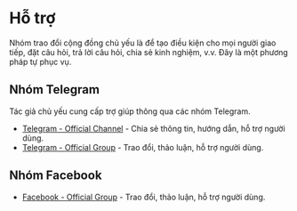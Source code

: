 # Hỗ trợ

Nhóm trao đổi cộng đồng chủ yếu là để tạo điều kiện cho mọi người giao tiếp, đặt câu hỏi, trả lời câu hỏi, chia sẻ kinh nghiệm, v.v. Đây là một phương pháp tự phục vụ.

## Nhóm Telegram

Tác giả chủ yếu cung cấp trợ giúp thông qua các nhóm Telegram.

- [Telegram - Official Channel](https://t.me/tfsoftware) - Chia sẻ thông tin, hướng dẫn, hỗ trợ người dùng.
- [Telegram - Official Group](https://t.me/+Oudw20am5cZiOGI1) - Trao đổi, thảo luận, hỗ trợ người dùng.

## Nhóm Facebook

- [Facebook - Official Group](https://www.facebook.com/groups/1736733590245766) - Trao đổi, thảo luận, hỗ trợ người dùng.
